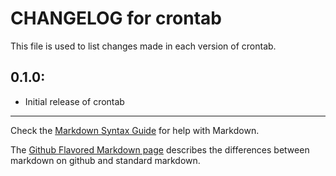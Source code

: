 # CHANGELOG for crontab

This file is used to list changes made in each version of crontab.

## 0.1.0:

* Initial release of crontab

- - -
Check the [Markdown Syntax Guide](http://daringfireball.net/projects/markdown/syntax) for help with Markdown.

The [Github Flavored Markdown page](http://github.github.com/github-flavored-markdown/) describes the differences between markdown on github and standard markdown.
